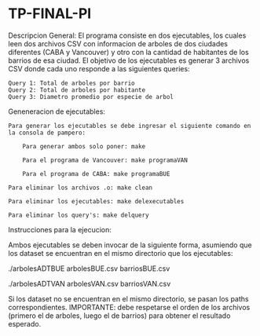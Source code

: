 # TP-FINAL-PI

Descripcion General:
	El programa consiste en dos ejecutables, los cuales leen dos archivos CSV con informacion de arboles de dos ciudades diferentes (CABA y Vancouver) y otro con la cantidad de habitantes de los barrios de esa ciudad.
	El objetivo de los ejecutables es generar 3 archivos CSV donde cada uno responde a las siguientes queries:

	Query 1: Total de arboles por barrio
	Query 2: Total de arboles por habitante
	Query 3: Diametro promedio por especie de arbol

Geneneracion de ejecutables:

	Para generar los ejecutables se debe ingresar el siguiente comando en la consola de pampero:

		Para generar ambos solo poner: make

		Para el programa de Vancouver: make programaVAN

		Para el programa de CABA: make programaBUE

	Para eliminar los archivos .o: make clean

	Para eliminar los ejecutables: make delexecutables

	Para eliminar los query's: make delquery

Instrucciones para la ejecucion:

Ambos ejecutables se deben invocar de la siguiente forma, asumiendo que los dataset se encuentran en el mismo directorio que los ejecutables:

 ./arbolesADTBUE arbolesBUE.csv barriosBUE.csv

 ./arbolesADTVAN arbolesVAN.csv barriosVAN.csv

Si los dataset no se encuentran en el mismo directorio, se pasan los paths correspondientes.
IMPORTANTE: debe respetarse el orden de los archivos (primero el de arboles, luego el de barrios) para obtener el resultado esperado.
